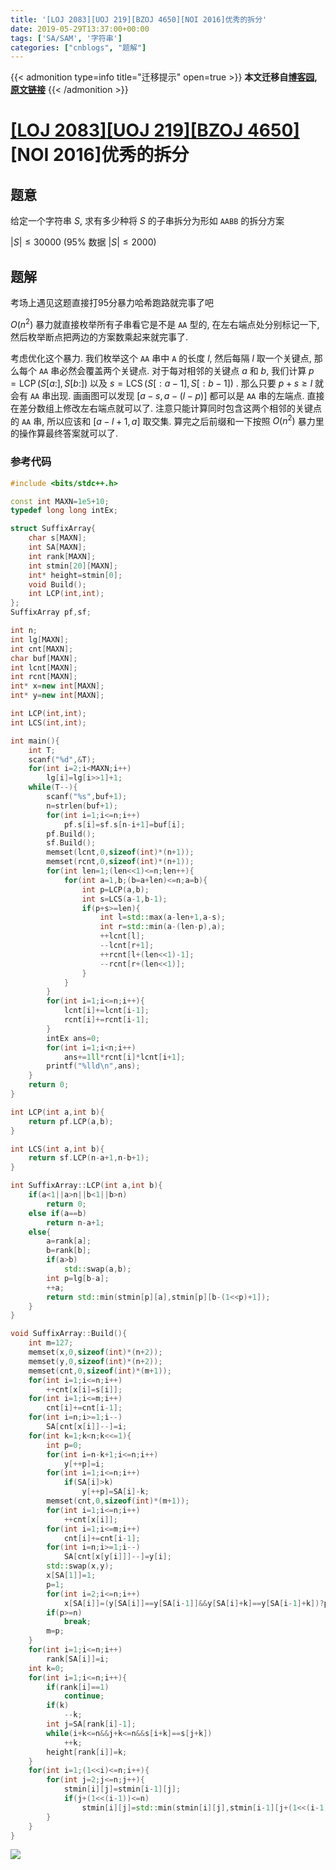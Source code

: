```yaml
---
title: '[LOJ 2083][UOJ 219][BZOJ 4650][NOI 2016]优秀的拆分'
date: 2019-05-29T13:37:00+00:00
tags: ['SA/SAM', '字符串']
categories: ["cnblogs", "题解"]
---
```

{{< admonition type=info title="迁移提示" open=true >}}
**本文迁移自[博客园](https://rvalue.cnblogs.com), [原文链接](http://www.cnblogs.com/rvalue/archive/2019/05/29/10946441.html)**
{{< /admonition >}}

# [[LOJ 2083]](https://loj.ac/problem/2083)[[UOJ 219]](http://uoj.ac/problem/219)[[BZOJ 4650]](https://www.lydsy.com/JudgeOnline/problem.php?id=4650)[NOI 2016]优秀的拆分

## 题意

给定一个字符串 $S$, 求有多少种将 $S$ 的子串拆分为形如 `AABB` 的拆分方案

$|S|\le 30000$ ($95\%$ 数据 $|S|\le 2000$)

## 题解

<span class="covered">考场上遇见这题直接打95分暴力哈希跑路就完事了吧</span>

$O(n^2)$ 暴力就直接枚举所有子串看它是不是 `AA` 型的, 在左右端点处分别标记一下, 然后枚举断点把两边的方案数乘起来就完事了.

考虑优化这个暴力. 我们枚举这个 `AA` 串中 `A` 的长度 $l$, 然后每隔 $l$ 取一个关键点, 那么每个 `AA` 串必然会覆盖两个关键点. 对于每对相邻的关键点 $a$ 和 $b$, 我们计算 $p=\operatorname{LCP}(S[a:],S[b:])$ 以及 $s=\operatorname{LCS}(S[:a-1],S[:b-1])$ . 那么只要 $p+s\ge l$ 就会有 `AA` 串出现. 画画图可以发现 $[a-s,a-(l-p)]$ 都可以是 `AA` 串的左端点. 直接在差分数组上修改左右端点就可以了. 注意只能计算同时包含这两个相邻的关键点的 `AA` 串, 所以应该和 $[a-l+1,a]$ 取交集. 算完之后前缀和一下按照 $O(n^2)$ 暴力里的操作算最终答案就可以了.

### 参考代码

```cpp
#include <bits/stdc++.h>

const int MAXN=1e5+10;
typedef long long intEx;

struct SuffixArray{
	char s[MAXN];
	int SA[MAXN];
	int rank[MAXN];
	int stmin[20][MAXN];
	int* height=stmin[0];
	void Build();
	int LCP(int,int);
};
SuffixArray pf,sf;

int n;
int lg[MAXN];
int cnt[MAXN];
char buf[MAXN];
int lcnt[MAXN];
int rcnt[MAXN];
int* x=new int[MAXN];
int* y=new int[MAXN];

int LCP(int,int);
int LCS(int,int);

int main(){
	int T;
	scanf("%d",&T);
	for(int i=2;i<MAXN;i++)
		lg[i]=lg[i>>1]+1;
	while(T--){
		scanf("%s",buf+1);
		n=strlen(buf+1);
		for(int i=1;i<=n;i++)
			pf.s[i]=sf.s[n-i+1]=buf[i];
		pf.Build();
		sf.Build();
		memset(lcnt,0,sizeof(int)*(n+1));
		memset(rcnt,0,sizeof(int)*(n+1));
		for(int len=1;(len<<1)<=n;len++){
			for(int a=1,b;(b=a+len)<=n;a=b){
				int p=LCP(a,b);
				int s=LCS(a-1,b-1);
				if(p+s>=len){
					int l=std::max(a-len+1,a-s);
					int r=std::min(a-(len-p),a);
					++lcnt[l];
					--lcnt[r+1];
					++rcnt[l+(len<<1)-1];
					--rcnt[r+(len<<1)];
				}
			}
		}
		for(int i=1;i<=n;i++){
			lcnt[i]+=lcnt[i-1];
			rcnt[i]+=rcnt[i-1];
		}
		intEx ans=0;
		for(int i=1;i<n;i++)
			ans+=1ll*rcnt[i]*lcnt[i+1];
		printf("%lld\n",ans);
	}
	return 0;
}

int LCP(int a,int b){
	return pf.LCP(a,b);
}

int LCS(int a,int b){
	return sf.LCP(n-a+1,n-b+1);
}

int SuffixArray::LCP(int a,int b){
	if(a<1||a>n||b<1||b>n)
		return 0;
	else if(a==b)
		return n-a+1;
	else{
		a=rank[a];
		b=rank[b];
		if(a>b)
			std::swap(a,b);
		int p=lg[b-a];
		++a;
		return std::min(stmin[p][a],stmin[p][b-(1<<p)+1]);
	}
}

void SuffixArray::Build(){
	int m=127;
	memset(x,0,sizeof(int)*(n+2));
	memset(y,0,sizeof(int)*(n+2));
	memset(cnt,0,sizeof(int)*(m+1));
	for(int i=1;i<=n;i++)
		++cnt[x[i]=s[i]];
	for(int i=1;i<=m;i++)
		cnt[i]+=cnt[i-1];
	for(int i=n;i>=1;i--)
		SA[cnt[x[i]]--]=i;
	for(int k=1;k<n;k<<=1){
		int p=0;
		for(int i=n-k+1;i<=n;i++)
			y[++p]=i;
		for(int i=1;i<=n;i++)
			if(SA[i]>k)
				y[++p]=SA[i]-k;
		memset(cnt,0,sizeof(int)*(m+1));
		for(int i=1;i<=n;i++)
			++cnt[x[i]];
		for(int i=1;i<=m;i++)
			cnt[i]+=cnt[i-1];
		for(int i=n;i>=1;i--)
			SA[cnt[x[y[i]]]--]=y[i];
		std::swap(x,y);
		x[SA[1]]=1;
		p=1;
		for(int i=2;i<=n;i++)
			x[SA[i]]=(y[SA[i]]==y[SA[i-1]]&&y[SA[i]+k]==y[SA[i-1]+k])?p:++p;
		if(p>=n)
			break;
		m=p;
	}
	for(int i=1;i<=n;i++)
		rank[SA[i]]=i;
	int k=0;
	for(int i=1;i<=n;i++){
		if(rank[i]==1)
			continue;
		if(k)
			--k;
		int j=SA[rank[i]-1];
		while(i+k<=n&&j+k<=n&&s[i+k]==s[j+k])
			++k;
		height[rank[i]]=k;
	}
	for(int i=1;(1<<i)<=n;i++){
		for(int j=2;j<=n;j++){
			stmin[i][j]=stmin[i-1][j];
			if(j+(1<<(i-1))<=n)
				stmin[i][j]=std::min(stmin[i][j],stmin[i-1][j+(1<<(i-1))]);
		}
	}
}

```

![](https://pic.rvalue.moe/2021/08/02/de089eee9a2a6.png)
